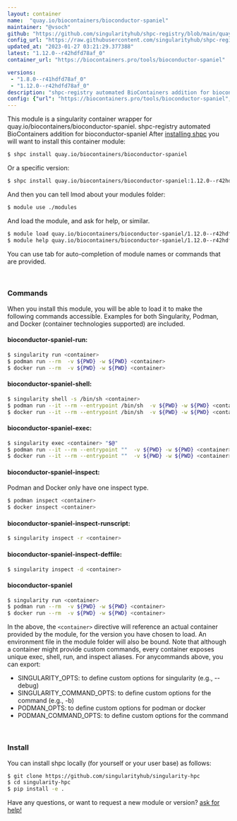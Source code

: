 ```yaml
---
layout: container
name:  "quay.io/biocontainers/bioconductor-spaniel"
maintainer: "@vsoch"
github: "https://github.com/singularityhub/shpc-registry/blob/main/quay.io/biocontainers/bioconductor-spaniel/container.yaml"
config_url: "https://raw.githubusercontent.com/singularityhub/shpc-registry/main/quay.io/biocontainers/bioconductor-spaniel/container.yaml"
updated_at: "2023-01-27 03:21:29.377388"
latest: "1.12.0--r42hdfd78af_0"
container_url: "https://biocontainers.pro/tools/bioconductor-spaniel"

versions:
 - "1.8.0--r41hdfd78af_0"
 - "1.12.0--r42hdfd78af_0"
description: "shpc-registry automated BioContainers addition for bioconductor-spaniel"
config: {"url": "https://biocontainers.pro/tools/bioconductor-spaniel", "maintainer": "@vsoch", "description": "shpc-registry automated BioContainers addition for bioconductor-spaniel", "latest": {"1.12.0--r42hdfd78af_0": "sha256:07e30eb78f675a5944554737955d71e4de70fdf238dceb5ed8e792bcde6176c4"}, "tags": {"1.8.0--r41hdfd78af_0": "sha256:17974275754ba1793796bafef5cf399c6a95701fe3d42df13049cc2b49428030", "1.12.0--r42hdfd78af_0": "sha256:07e30eb78f675a5944554737955d71e4de70fdf238dceb5ed8e792bcde6176c4"}, "docker": "quay.io/biocontainers/bioconductor-spaniel"}
---
```


This module is a singularity container wrapper for quay.io/biocontainers/bioconductor-spaniel.
shpc-registry automated BioContainers addition for bioconductor-spaniel
After [installing shpc](#install) you will want to install this container module:


```bash
$ shpc install quay.io/biocontainers/bioconductor-spaniel
```

Or a specific version:

```bash
$ shpc install quay.io/biocontainers/bioconductor-spaniel:1.12.0--r42hdfd78af_0
```

And then you can tell lmod about your modules folder:

```bash
$ module use ./modules
```

And load the module, and ask for help, or similar.

```bash
$ module load quay.io/biocontainers/bioconductor-spaniel/1.12.0--r42hdfd78af_0
$ module help quay.io/biocontainers/bioconductor-spaniel/1.12.0--r42hdfd78af_0
```

You can use tab for auto-completion of module names or commands that are provided.

<br>

### Commands

When you install this module, you will be able to load it to make the following commands accessible.
Examples for both Singularity, Podman, and Docker (container technologies supported) are included.

#### bioconductor-spaniel-run:

```bash
$ singularity run <container>
$ podman run --rm  -v ${PWD} -w ${PWD} <container>
$ docker run --rm  -v ${PWD} -w ${PWD} <container>
```

#### bioconductor-spaniel-shell:

```bash
$ singularity shell -s /bin/sh <container>
$ podman run --it --rm --entrypoint /bin/sh  -v ${PWD} -w ${PWD} <container>
$ docker run --it --rm --entrypoint /bin/sh  -v ${PWD} -w ${PWD} <container>
```

#### bioconductor-spaniel-exec:

```bash
$ singularity exec <container> "$@"
$ podman run --it --rm --entrypoint ""  -v ${PWD} -w ${PWD} <container> "$@"
$ docker run --it --rm --entrypoint ""  -v ${PWD} -w ${PWD} <container> "$@"
```

#### bioconductor-spaniel-inspect:

Podman and Docker only have one inspect type.

```bash
$ podman inspect <container>
$ docker inspect <container>
```

#### bioconductor-spaniel-inspect-runscript:

```bash
$ singularity inspect -r <container>
```

#### bioconductor-spaniel-inspect-deffile:

```bash
$ singularity inspect -d <container>
```



#### bioconductor-spaniel

```bash
$ singularity run <container>
$ podman run --rm  -v ${PWD} -w ${PWD} <container>
$ docker run --rm  -v ${PWD} -w ${PWD} <container>
```


In the above, the `<container>` directive will reference an actual container provided
by the module, for the version you have chosen to load. An environment file in the
module folder will also be bound. Note that although a container
might provide custom commands, every container exposes unique exec, shell, run, and
inspect aliases. For anycommands above, you can export:

 - SINGULARITY_OPTS: to define custom options for singularity (e.g., --debug)
 - SINGULARITY_COMMAND_OPTS: to define custom options for the command (e.g., -b)
 - PODMAN_OPTS: to define custom options for podman or docker
 - PODMAN_COMMAND_OPTS: to define custom options for the command

<br>

### Install

You can install shpc locally (for yourself or your user base) as follows:

```bash
$ git clone https://github.com/singularityhub/singularity-hpc
$ cd singularity-hpc
$ pip install -e .
```

Have any questions, or want to request a new module or version? [ask for help!](https://github.com/singularityhub/singularity-hpc/issues)